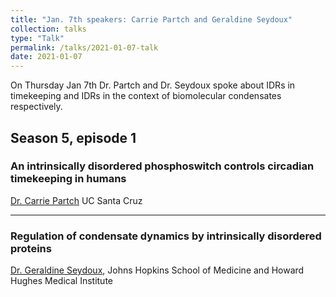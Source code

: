 ```yaml
---
title: "Jan. 7th speakers: Carrie Partch and Geraldine Seydoux"
collection: talks
type: "Talk"
permalink: /talks/2021-01-07-talk
date: 2021-01-07
---
```


On Thursday Jan 7th Dr. Partch and Dr. Seydoux spoke about IDRs in timekeeping and IDRs in the context of biomolecular condensates respectively.


## Season 5, episode 1

### An intrinsically disordered phosphoswitch controls circadian timekeeping in humans
[Dr. Carrie Partch](http://partch.chemistry.ucsc.edu/) UC Santa Cruz

---

### Regulation of condensate dynamics by intrinsically disordered proteins
[Dr. Geraldine Seydoux](https://seydouxlab.mbg.jhmi.edu/), Johns Hopkins School of Medicine and Howard Hughes Medical Institute





